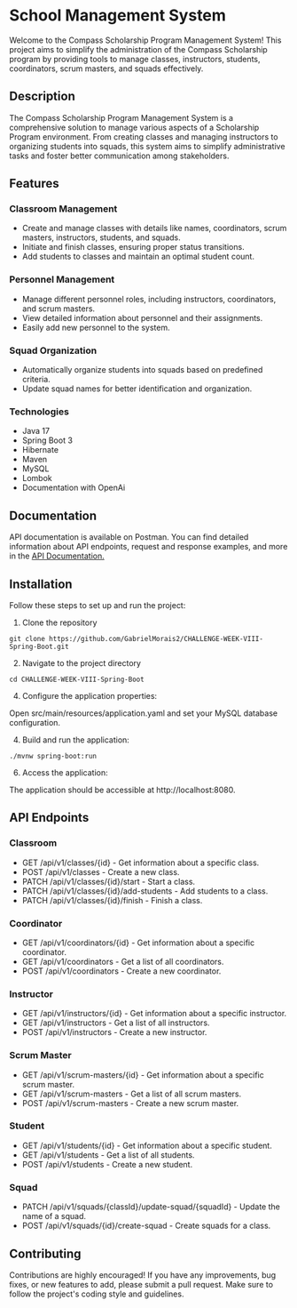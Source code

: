 # School Management System

Welcome to the Compass Scholarship Program Management System! This project aims to simplify the administration of the Compass Scholarship program by providing tools to manage classes, instructors, students, coordinators, scrum masters, and squads effectively.

## Description

The Compass Scholarship Program Management System is a comprehensive solution to manage various aspects of a Scholarship Program environment. From creating classes and managing instructors to organizing students into squads, this system aims to simplify administrative tasks and foster better communication among stakeholders.

## Features

### Classroom Management

- Create and manage classes with details like names, coordinators, scrum masters, instructors, students, and squads.
- Initiate and finish classes, ensuring proper status transitions.
- Add students to classes and maintain an optimal student count.

### Personnel Management

- Manage different personnel roles, including instructors, coordinators, and scrum masters.
- View detailed information about personnel and their assignments.
- Easily add new personnel to the system.

### Squad Organization

- Automatically organize students into squads based on predefined criteria.
- Update squad names for better identification and organization.

### Technologies

- Java 17
- Spring Boot 3
- Hibernate
- Maven
- MySQL
- Lombok
- Documentation with OpenAi

## Documentation

API documentation is available on Postman. You can find detailed information about API endpoints, request and response examples, and more in the [API Documentation.](https://documenter.getpostman.com/view/23922939/2s9Xy3sBV6)

## Installation

Follow these steps to set up and run the project:

1. Clone the repository
   
```shell
git clone https://github.com/GabrielMorais2/CHALLENGE-WEEK-VIII-Spring-Boot.git
```

2. Navigate to the project directory

```shell
cd CHALLENGE-WEEK-VIII-Spring-Boot
```

4. Configure the application properties:

Open src/main/resources/application.yaml and set your MySQL database configuration.

4. Build and run the application:
   
```shell
./mvnw spring-boot:run
```

6. Access the application:

The application should be accessible at http://localhost:8080.

## API Endpoints

### Classroom

- GET /api/v1/classes/{id} - Get information about a specific class.
- POST /api/v1/classes - Create a new class.
- PATCH /api/v1/classes/{id}/start - Start a class.
- PATCH /api/v1/classes/{id}/add-students - Add students to a class.
- PATCH /api/v1/classes/{id}/finish - Finish a class.

### Coordinator

- GET /api/v1/coordinators/{id} - Get information about a specific coordinator.
- GET /api/v1/coordinators - Get a list of all coordinators.
- POST /api/v1/coordinators - Create a new coordinator.

### Instructor

- GET /api/v1/instructors/{id} - Get information about a specific instructor.
- GET /api/v1/instructors - Get a list of all instructors.
- POST /api/v1/instructors - Create a new instructor.

### Scrum Master

- GET /api/v1/scrum-masters/{id} - Get information about a specific scrum master.
- GET /api/v1/scrum-masters - Get a list of all scrum masters.
- POST /api/v1/scrum-masters - Create a new scrum master.

### Student

- GET /api/v1/students/{id} - Get information about a specific student.
- GET /api/v1/students - Get a list of all students.
- POST /api/v1/students - Create a new student.

### Squad

- PATCH /api/v1/squads/{classId}/update-squad/{squadId} - Update the name of a squad.
- POST /api/v1/squads/{id}/create-squad - Create squads for a class.

## Contributing

Contributions are highly encouraged! If you have any improvements, bug fixes, or new features to add, please submit a pull request. Make sure to follow the project's coding style and guidelines.
